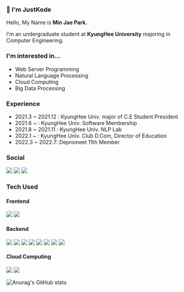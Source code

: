 ### 👋 I'm JustKode
Hello, My Name is **Min Jae Park.**

I'm an undergraduate student at **KyungHee University** majoring in Computer Engineering.

### I'm interested in...
- Web Server Programming
- Natural Language Processing
- Cloud Computing
- Big Data Processing

### Experience
- 2021.3 ~ 2021.12 : KyungHee Univ. major of C.E Student President
- 2021.6 ~ : KyungHee Univ. Software Membership
- 2021.8 ~ 2021.11 : KyungHee Univ. NLP Lab
- 2022.1 ~ : KyungHee Univ. Club D.Com, Director of Education
- 2022.3 ~ 2022.7: Depromeet 11th Member

### Social
<a href="https://justkode.kr/" target="_blank"><img src="https://img.shields.io/badge/Tech%20Blog-4A86CF?style=flat-square&logo=HomeAdvisor&logoColor=ffffff"/></a>
<a href="https://justkode.kr/proj" target="_blank"><img src="https://img.shields.io/badge/Portfolio-17377F?style=flat-square&logo=Awesome%20Lists&logoColor=ffffff"/></a>
<a href="https://www.instagram.com/just.kode/" target="_blank"><img src="https://img.shields.io/badge/Instagram-E4405F?style=flat-square&logo=Instagram&logoColor=ffffff"/></a>

### Tech Used
#### Frontend
<a><img src="https://img.shields.io/badge/React-61DAFB?style=flat-square&logo=React&logoColor=000000"/></a>
<a><img src="https://img.shields.io/badge/TypeScript-3178C6?style=flat-square&logo=TypeScript&logoColor=ffffff"/></a>

#### Backend
<a><img src="https://img.shields.io/badge/Spring-6DB33F?style=flat-square&logo=Spring&logoColor=ffffff"/></a>
<a><img src="https://img.shields.io/badge/Django-092E20?style=flat-square&logo=Django&logoColor=ffffff"/></a>
<a><img src="https://img.shields.io/badge/Flask-000000?style=flat-square&logo=Flask&logoColor=ffffff"/></a>
<a><img src="https://img.shields.io/badge/Node.js-339933?style=flat-square&logo=Node.js&logoColor=ffffff"/></a>
<a><img src="https://img.shields.io/badge/MySQL-4479A1?style=flat-square&logo=MySQL&logoColor=ffffff"/></a>
<a><img src="https://img.shields.io/badge/MongoDB-6DB33F?style=flat-square&logo=MongoDB&logoColor=ffffff"/></a>
<a><img src="https://img.shields.io/badge/PyTorch-EE4C2C?style=flat-square&logo=PyTorch&logoColor=ffffff"/></a>
<a><img src="https://img.shields.io/badge/Redis-DC382D?style=flat-square&logo=Redis&logoColor=ffffff"/><a/>

#### Cloud Computing
<a><img src="https://img.shields.io/badge/Docker-2496ED?style=flat-square&logo=Docker&logoColor=ffffff"/></a>
<a><img src="https://img.shields.io/badge/Amazon%20AWS-232F3E?style=flat-square&logo=Amazon%20AWS&logoColor=ffffff"/></a>

![Anurag's GitHub stats](https://github-readme-stats.vercel.app/api?username=JustKode&show_icons=true&theme=react)
